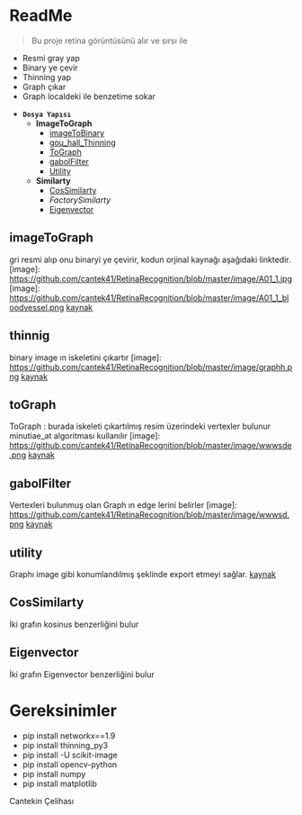 # ReadMe

> Bu proje retina görüntüsünü alır ve sırsı ile

* Resmi gray yap
* Binary ye çevir
* Thinning yap
* Graph çıkar
* Graph localdeki ile benzetime sokar



- **`Dosya Yapısı`**
    - **ImageToGraph**
      - [imageToBinary](#imageToGraph)  
      - [gou_hall_Thinning](#thinnig)
      - [ToGraph](#toGraph)
      - [gabolFilter](#gabolFilter)
      - [Utility](#utility)
    - **Similarty**
      - [CosSimilarty](#CosSimilarty)
      - _FactorySimilarty_
      - [Eigenvector](#Eigenvector)
    


## imageToGraph
gri resmi alıp onu binaryi ye çevirir, kodun orjinal kaynağı aşağıdaki linktedir. 
[image]: https://github.com/cantek41/RetinaRecognition/blob/master/image/A01_1.jpg 
[image]: https://github.com/cantek41/RetinaRecognition/blob/master/image/A01_1_bloodvessel.png 
[kaynak](https://github.com/getsanjeev/retina-features/blob/master/bloodvessels.py)

## thinnig
binary image ın iskeletini çıkartır
[image]: https://github.com/cantek41/RetinaRecognition/blob/master/image/graphh.png
[kaynak](https://github.com/tastyminerals/thinning_py3)

## toGraph
ToGraph : burada iskeleti çıkartılmış resim üzerindeki vertexler bulunur
minutiae_at algoritması kullanılır
[image]: https://github.com/cantek41/RetinaRecognition/blob/master/image/wwwsde.png
[kaynak](https://github.com/rtshadow/biometrics/blob/master/crossing_number.py)

## gabolFilter
Vertexleri bulunmuş olan Graph ın edge lerini belirler
[image]: https://github.com/cantek41/RetinaRecognition/blob/master/image/wwwsd.png
[kaynak](http://scikit-image.org/docs/dev/auto_examples/edges/plot_skeleton.html#sphx-glr-auto-examples-edges-plot-skeleton-py)

## utility
Graphı image gibi konumlandılmış şeklinde export etmeyi sağlar.
[kaynak](https://github.com/05dirnbe/nefi.git)

## CosSimilarty
İki grafın kosinus benzerliğini bulur

## Eigenvector
İki grafın Eigenvector benzerliğini bulur 


# Gereksinimler
* pip install networkx==1.9
* pip install thinning_py3
* pip install -U scikit-image
* pip install opencv-python
* pip install numpy
* pip install matplotlib

Cantekin Çelihası